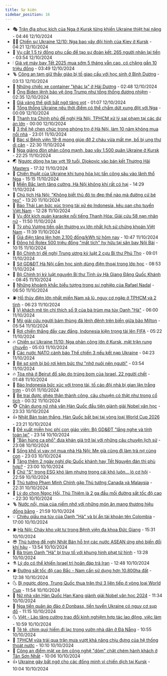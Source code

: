 ```yaml
---
title: Sự kiện
sidebar_position: 16
---
```


<!-- dantri-su-kien:START -->
- 🎭 [Trận địa phục kích của Nga ở Kursk từng khiến Ukraine thiệt hại nặng](https://dantri.com.vn/the-gioi/tran-dia-phuc-kich-cua-nga-o-kursk-tung-khien-ukraine-thiet-hai-nang-20241012111849112.htm) - 04:46 12/10/2024
- 👨‍🏫 [Chiến sự Ukraine 12/10: Nga bao vây đội hình của Kiev ở Kursk](https://dantri.com.vn/the-gioi/chien-su-ukraine-1210-nga-bao-vay-doi-hinh-cua-kiev-o-kursk-20241012111603367.htm) - 04:21 12/10/2024
- 🌮 [Vụ cắt 1,5 tỷ đồng phụ cấp để tạo sự đoàn kết: 265 người nhận lại tiền](https://dantri.com.vn/lao-dong-viec-lam/vu-cat-15-ty-dong-phu-cap-de-tao-su-doan-ket-265-nguoi-nhan-lai-tien-20241012092438688.htm) - 03:54 12/10/2024
- 🕯 [Giá vé máy bay Tết 2025 mua sớm 5 tháng vẫn cao, có chặng gần 10 triệu đồng](https://dantri.com.vn/kinh-doanh/gia-ve-may-bay-tet-2025-mua-som-5-thang-van-cao-co-chang-gan-10-trieu-dong-20241011171603217.htm) - 03:49 12/10/2024
- 🪜 [Công an tạm giữ thầy giáo bị tố giao cấu với học sinh ở Bình Dương](https://dantri.com.vn/phap-luat/cong-an-tam-giu-thay-giao-bi-to-giao-cau-voi-hoc-sinh-o-binh-duong-20241012095610772.htm) - 03:13 12/10/2024
- 🐘 [Những chiếc xe container &quot;khác lạ&quot; ở Hải Dương](https://dantri.com.vn/xa-hoi/nhung-chiec-xe-container-khac-la-o-hai-duong-20241009231129645.htm) - 02:48 12/10/2024
- 🤔 [Ông Biden lệnh bảo vệ ông Trump như tổng thống đương nhiệm](https://dantri.com.vn/the-gioi/ong-biden-lenh-bao-ve-ong-trump-nhu-tong-thong-duong-nhiem-20241012072431263.htm) - 02:35 12/10/2024
- 🧠 [Giá vàng thế giới bất ngờ tăng vọt](https://dantri.com.vn/kinh-doanh/gia-vang-the-gioi-bat-ngo-tang-vot-20241012003111048.htm) - 01:07 12/10/2024
- 📝 [Tổng thống Ukraine nêu thời điểm có thể chấm dứt xung đột với Nga](https://dantri.com.vn/the-gioi/tong-thong-ukraine-neu-thoi-diem-co-the-cham-dut-xung-dot-voi-nga-20241012065529050.htm) - 00:09 12/10/2024
- 🦏 [Thanh tra Chính phủ đề nghị Hà Nội, TPHCM xử lý sai phạm tại các dự án lớn](https://dantri.com.vn/xa-hoi/thanh-tra-chinh-phu-de-nghi-ha-noi-tphcm-xu-ly-sai-pham-tai-cac-du-an-lon-20241011211710895.htm) - 00:00 12/10/2024
- 🥰 [3 thế hệ chen chúc trong phòng trọ ở Hà Nội, làm 10 năm không mua nổi nhà](https://dantri.com.vn/doi-song/3-the-he-chen-chuc-trong-phong-tro-o-ha-noi-lam-10-nam-khong-mua-noi-nha-20241011234406788.htm) - 23:01 11/10/2024
- 🤗 [Bác sĩ Bệnh viện 19-8 mong giúp đỡ 2 cháu vừa mất mẹ, bố bị ung thư di căn](https://dantri.com.vn/tam-long-nhan-ai/bac-si-benh-vien-19-8-mong-giup-do-2-chau-vua-mat-me-bo-bi-ung-thu-di-can-20241012030934684.htm) - 22:30 11/10/2024
- 🌈 [Nga giáng đòn phản công mạnh, bao vây 1.500 quân Ukraine ở Kursk](https://dantri.com.vn/the-gioi/nga-giang-don-phan-cong-manh-bao-vay-1500-quan-ukraine-o-kursk-20241011235339525.htm) - 22:25 11/10/2024
- 🌏 [Ngược dòng hạ tay vợt 19 tuổi, Djokovic vào bán kết Thượng Hải Masters](https://dantri.com.vn/the-thao/nguoc-dong-ha-tay-vot-19-tuoi-djokovic-vao-ban-ket-thuong-hai-masters-20241012003505789.htm) - 17:32 11/10/2024
- 💄 [Chiến thuật của Ukraine khi tung hỏa lực tấn công sâu vào lãnh thổ Nga](https://dantri.com.vn/the-gioi/chien-thuat-cua-ukraine-khi-tung-hoa-luc-tan-cong-sau-vao-lanh-tho-nga-20241011202908956.htm) - 15:15 11/10/2024
- 👺 [Miền Bắc lạnh tăng cường, Hà Nội không khí rất có hại](https://dantri.com.vn/xa-hoi/mien-bac-lanh-tang-cuong-ha-noi-khong-khi-rat-co-hai-20241011211128060.htm) - 14:29 11/10/2024
- 👹 [Chủ tịch Hà Nội: &quot;Không biết thủ đô to đẹp thế nào mà đường cứ bé tẹo&quot;](https://dantri.com.vn/xa-hoi/chu-tich-ha-noi-khong-biet-thu-do-to-dep-the-nao-ma-duong-cu-be-teo-20241011190403472.htm) - 13:20 11/10/2024
- 🌊 [Báo Thái Lan bức xúc trọng tài xử ép Indonesia, kêu oan cho tuyển Việt Nam](https://dantri.com.vn/the-thao/bao-thai-lan-buc-xuc-trong-tai-xu-ep-indonesia-keu-oan-cho-tuyen-viet-nam-20241011192815181.htm) - 12:28 11/10/2024
- 🤠 [Vụ đột kích quán karaoke nổi tiếng Thanh Hóa: Giải cứu 58 nạn nhân nữ](https://dantri.com.vn/phap-luat/vu-dot-kich-quan-karaoke-noi-tieng-thanh-hoa-giai-cuu-58-nan-nhan-nu-20241011153325981.htm) - 11:50 11/10/2024
- 🎊 [Tỷ phú Vượng tiến gần thương vụ lớn nhất lịch sử chứng khoán Việt Nam](https://dantri.com.vn/kinh-doanh/ty-phu-vuong-tien-gan-thuong-vu-lon-nhat-lich-su-chung-khoan-viet-nam-20241011183823100.htm) - 11:39 11/10/2024
- 🐘 [Giá điện tăng lên hơn 2.100 đồng/kWh từ hôm nay](https://dantri.com.vn/kinh-doanh/gia-dien-tang-len-hon-2100-dongkwh-tu-hom-nay-20241011174456493.htm) - 10:47 11/10/2024
- 💂 [Đồng hồ Rolex 500 triệu đồng &quot;mất tích&quot; hy hữu tại sân bay Nội Bài](https://dantri.com.vn/xa-hoi/dong-ho-rolex-500-trieu-dong-mat-tich-hy-huu-tai-san-bay-noi-bai-20241011170117682.htm) - 10:15 11/10/2024
- 👹 [Bộ Chính trị đề nghị Trung ương kỷ luật 2 cựu Bí thư Phú Thọ](https://dantri.com.vn/xa-hoi/bo-chinh-tri-de-nghi-trung-uong-ky-luat-2-cuu-bi-thu-phu-tho-20241011155653016.htm) - 09:01 11/10/2024
- 🦒 [Sở GD&amp;ĐT Hà Nội cấm học sinh dùng điện thoại trong lớp học](https://dantri.com.vn/giao-duc/so-gddt-ha-noi-cam-hoc-sinh-dung-dien-thoai-trong-lop-hoc-20241011152010228.htm) - 08:53 11/10/2024
- 🗽 [Bộ Chính trị kỷ luật nguyên Bí thư Tỉnh ủy Hà Giang Đặng Quốc Khánh](https://dantri.com.vn/xa-hoi/bo-chinh-tri-ky-luat-nguyen-bi-thu-tinh-uy-ha-giang-dang-quoc-khanh-20241011093013719.htm) - 08:45 11/10/2024
- 💄 [Những khoảnh khắc biểu tượng trong sự nghiệp của Rafael Nadal](https://dantri.com.vn/the-thao/nhung-khoanh-khac-bieu-tuong-trong-su-nghiep-cua-rafael-nadal-20241011135026272.htm) - 06:50 11/10/2024
- ⛽️ [Hồ thủy điện lớn nhất miền Nam xả lũ, nguy cơ ngập ở TPHCM và 2 tỉnh](https://dantri.com.vn/xa-hoi/ho-thuy-dien-lon-nhat-mien-nam-xa-lu-nguy-co-ngap-o-tphcm-va-2-tinh-20241011125625876.htm) - 06:23 11/10/2024
- 🥷 [Vị khách mê tín chỉ thích số 9 của bà trùm ma túy Oanh &quot;Hà&quot;](https://dantri.com.vn/phap-luat/vi-khach-me-tin-chi-thich-so-9-cua-ba-trum-ma-tuy-oanh-ha-20241010215306148.htm) - 06:00 11/10/2024
- 🤖 [Mỹ giải cứu người bám thùng đá lênh đênh trên biển giữa bão Milton](https://dantri.com.vn/the-gioi/my-giai-cuu-nguoi-bam-thung-da-lenh-denh-tren-bien-giua-bao-milton-20241011123032784.htm) - 05:54 11/10/2024
- 🌊 [Rơi chiến thắng đầy cay đắng, Indonesia kiện trọng tài lên FIFA](https://dantri.com.vn/the-thao/roi-chien-thang-day-cay-dang-indonesia-kien-trong-tai-len-fifa-20241011122158073.htm) - 05:22 11/10/2024
- 🔥 [Chiến sự Ukraine 11/10: Nga phản công lớn ở Kursk, mặt trận rung chuyển](https://dantri.com.vn/the-gioi/chien-su-ukraine-1110-nga-phan-cong-lon-o-kursk-mat-tran-rung-chuyen-20241011090123160.htm) - 05:03 11/10/2024
- 🦏 [Các nước NATO cảnh báo Thế chiến 3 nếu kết nạp Ukraine](https://dantri.com.vn/the-gioi/cac-nuoc-nato-canh-bao-the-chien-3-neu-ket-nap-ukraine-20241011100542575.htm) - 04:23 11/10/2024
- 🐘 [Bé sơ sinh bị bỏ rơi kèm bức thư &quot;nhờ nuôi nên người&quot;](https://dantri.com.vn/xa-hoi/be-so-sinh-bi-bo-roi-kem-buc-thu-nho-nuoi-nen-nguoi-20241011103857609.htm) - 03:54 11/10/2024
- 🔥 [Tòa nhà ở Beirut đổ sập do trúng bom của Israel, 22 người chết](https://dantri.com.vn/the-gioi/toa-nha-o-beirut-do-sap-do-trung-bom-cua-israel-22-nguoi-chet-20241011084404478.htm) - 01:48 11/10/2024
- 💼 [Báo Indonesia bức xúc với trọng tài, tố cáo đội nhà bị gian lận trắng trợn](https://dantri.com.vn/the-thao/bao-indonesia-buc-xuc-voi-trong-tai-to-cao-doi-nha-bi-gian-lan-trang-tron-20241011020049567.htm) - 01:01 11/10/2024
- 🚀 [Bé trai được ghép thận thành công, câu chuyện có thật như trong cổ tích](https://dantri.com.vn/tam-long-nhan-ai/be-trai-duoc-ghep-than-thanh-cong-cau-chuyen-co-that-nhu-trong-co-tich-20241009120354418.htm) - 00:32 11/10/2024
- 🐵 [Chân dung nữ nhà văn Hàn Quốc đầu tiên giành giải Nobel văn học](https://dantri.com.vn/giai-tri/chan-dung-nu-nha-van-han-quoc-dau-tien-gianh-giai-nobel-van-hoc-20241010221920549.htm) - 23:33 10/10/2024
- 👍 [Nhật Bản toàn thắng, Hàn Quốc bất bại tại vòng loại World Cup 2026](https://dantri.com.vn/the-thao/nhat-ban-toan-thang-han-quoc-bat-bai-tai-vong-loai-world-cup-2026-20241011031837275.htm) - 23:21 10/10/2024
- 🚦 [Đề xuất miễn học phí con giáo viên: Bộ GD&amp;ĐT &quot;lắng nghe và tính toán lại&quot;](https://dantri.com.vn/giao-duc/de-xuat-mien-hoc-phi-con-giao-vien-bo-gddt-lang-nghe-va-tinh-toan-lai-20241010221844589.htm) - 23:14 10/10/2024
- 🥸 [&quot;Bản hùng ca phố&quot; đưa khán giả trở lại với những câu chuyện lịch sử](https://dantri.com.vn/giai-tri/ban-hung-ca-pho-dua-khan-gia-tro-lai-voi-nhung-cau-chuyen-lich-su-20241011014022425.htm) - 23:08 10/10/2024
- 🥷 [Sống khổ vì vay nợ mua nhà Hà Nội: Mẹ già cũng đi làm trả nợ cùng con](https://dantri.com.vn/doi-song/song-kho-vi-vay-no-mua-nha-ha-noi-me-gia-cung-di-lam-tra-no-cung-con-20241010211327803.htm) - 23:03 10/10/2024
- 🤡 [Tăng thêm 2 ngày nghỉ dịp Quốc khánh hay Tết Nguyên đán thì phù hợp?](https://dantri.com.vn/an-sinh/tang-them-2-ngay-nghi-dip-quoc-khanh-hay-tet-nguyen-dan-thi-phu-hop-20241010163803868.htm) - 23:00 10/10/2024
- 🥳 [Chữ &quot;S&quot; trong ESG khó làm nhưng trong cái khó luôn... ló cơ hội](https://dantri.com.vn/lao-dong-viec-lam/chu-s-trong-esg-kho-lam-nhung-trong-cai-kho-luon-lo-co-hoi-20241009141554778.htm) - 22:59 10/10/2024
- 🤩 [Thủ tướng Phạm Minh Chính gặp Thủ tướng Canada và Malaysia](https://dantri.com.vn/xa-hoi/thu-tuong-pham-minh-chinh-gap-thu-tuong-canada-va-malaysia-20241010230939822.htm) - 22:31 10/10/2024
- 🎡 [Lý do chọn Ngọc Hồi, Thủ Thiêm là 2 ga đầu mối đường sắt tốc độ cao](https://dantri.com.vn/xa-hoi/ly-do-chon-ngoc-hoi-thu-thiem-la-2-ga-dau-moi-duong-sat-toc-do-cao-20241010224325340.htm) - 22:30 10/10/2024
- 🪜 [Nước nổi, mùa của niềm nhớ với những món ăn mang thương hiệu đồng bằng](https://dantri.com.vn/doi-song/nuoc-noi-mua-cua-niem-nho-voi-nhung-mon-an-mang-thuong-hieu-dong-bang-20241009084404456.htm) - 21:59 10/10/2024
- 💡 [Chiêu giấu ma túy của Oanh &quot;Hà&quot; và bí ẩn tài khoản tên Colombia](https://dantri.com.vn/phap-luat/chieu-giau-ma-tuy-cua-oanh-ha-va-bi-an-tai-khoan-ten-colombia-20241010211422451.htm) - 17:00 10/10/2024
- ⛽️ [Hà Nội: Cháy kho vật tư trong Bệnh viện đa khoa Đức Giang](https://dantri.com.vn/xa-hoi/ha-noi-chay-kho-vat-tu-trong-benh-vien-da-khoa-duc-giang-20241010222941932.htm) - 15:31 10/10/2024
- 😎 [Thủ tướng đề nghị Nhật Bản hỗ trợ các nước ASEAN ứng phó biến đổi khí hậu](https://dantri.com.vn/xa-hoi/thu-tuong-de-nghi-nhat-ban-ho-tro-cac-nuoc-asean-ung-pho-bien-doi-khi-hau-20241010110925411.htm) - 13:54 10/10/2024
- 🗽 [Bà trùm Oanh &quot;Hà&quot; bị truy tố với khung hình phạt tử hình](https://dantri.com.vn/phap-luat/ba-trum-oanh-ha-bi-truy-to-voi-khung-hinh-phat-tu-hinh-20241010202227805.htm) - 13:28 10/10/2024
- ⚗️ [Lý do có thể khiến Israel trì hoãn đáp trả Iran](https://dantri.com.vn/the-gioi/ly-do-co-the-khien-israel-tri-hoan-dap-tra-iran-20241010194226671.htm) - 12:48 10/10/2024
- ⛽️ [Đường sắt tốc độ cao Bắc - Nam cần sử dụng hơn 10.800ha đất](https://dantri.com.vn/xa-hoi/duong-sat-toc-do-cao-bac-nam-can-su-dung-hon-10800ha-dat-20241010192012130.htm) - 12:38 10/10/2024
- 🌜 [Bị ngược dòng, Trung Quốc thua trận thứ 3 liên tiếp ở vòng loại World Cup](https://dantri.com.vn/the-thao/bi-nguoc-dong-trung-quoc-thua-tran-thu-3-lien-tiep-o-vong-loai-world-cup-20241010190423731.htm) - 11:54 10/10/2024
- 🦩 [Nữ nhà văn Hàn Quốc Han Kang giành giải Nobel văn học 2024](https://dantri.com.vn/giai-tri/nu-nha-van-han-quoc-han-kang-gianh-giai-nobel-van-hoc-2024-20241010182206725.htm) - 11:34 10/10/2024
- 🦒 [Nga tiến quân áp đảo ở Donbass, tiền tuyến Ukraine có nguy cơ sụp đổ](https://dantri.com.vn/the-gioi/nga-tien-quan-ap-dao-o-donbass-tien-tuyen-ukraine-co-nguy-co-sup-do-20241010162126341.htm) - 11:15 10/10/2024
- 🌜 [Việt - Lào tăng cường trao đổi kinh nghiệm hợp tác lao động, việc làm](https://dantri.com.vn/lao-dong-viec-lam/viet-lao-tang-cuong-trao-doi-kinh-nghiem-hop-tac-lao-dong-viec-lam-20241010110351585.htm) - 10:59 10/10/2024
- 🐎 [Tê tê, chim quý hiếm đi lạc trong vườn nhà dân ở Đà Nẵng](https://dantri.com.vn/xa-hoi/te-te-chim-quy-hiem-di-lac-trong-vuon-nha-dan-o-da-nang-20241010172122282.htm) - 10:55 10/10/2024
- 🌋 [TPHCM vừa trải qua trận mưa vượt khả năng chịu đựng của hệ thống thoát nước](https://dantri.com.vn/xa-hoi/tphcm-vua-trai-qua-tran-mua-vuot-kha-nang-chiu-dung-cua-he-thong-thoat-nuoc-20241010164606925.htm) - 10:10 10/10/2024
- 🧰 [Công an điểm mặt xe ôm công nghệ &quot;dỏm&quot; chặt chém hành khách ở Tân Sơn Nhất](https://dantri.com.vn/xa-hoi/cong-an-diem-mat-xe-om-cong-nghe-dom-chat-chem-hanh-khach-o-tan-son-nhat-20241010163438990.htm) - 10:06 10/10/2024
- 👍 [Ukraine gây bất ngờ cho các đồng minh vì chiến dịch tại Kursk](https://dantri.com.vn/the-gioi/ukraine-gay-bat-ngo-cho-cac-dong-minh-vi-chien-dich-tai-kursk-20241010154209070.htm) - 10:04 10/10/2024<!-- dantri-su-kien:END -->
